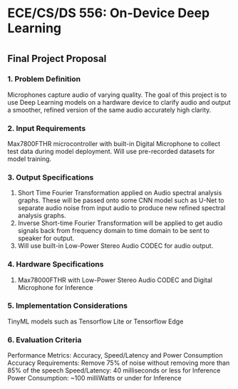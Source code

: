# ECE/CS/DS 556: On-Device Deep Learning


#


## Final Project Proposal

### 1. Problem Definition
Microphones capture audio of varying quality. The goal of this project is to use Deep Learning models on a hardware device to clarify audio and output a smoother, refined version of the same audio accurately high clarity. 

### 2. Input Requirements
Max7800FTHR microcontroller with built-in Digital Microphone to collect test data during model deployment. 
Will use pre-recorded datasets for model training. 

### 3. Output Specifications
1. Short Time Fourier Transformation applied on Audio spectral analysis graphs. These will be passed onto some CNN model such as U-Net to separate audio noise from input audio to produce new refined spectral analysis graphs.
2. Inverse Short-time Fourier Transformation will be applied to get audio signals back from frequency domain to time domain to be sent to speaker for output.
3. Will use built-in Low-Power Stereo Audio CODEC for audio output. 

### 4. Hardware Specifications
1. Max78000FTHR with Low-Power Stereo Audio CODEC and Digital Microphone for Inference

### 5. Implementation Considerations
TinyML models such as Tensorflow Lite or Tensorflow Edge

### 6. Evaluation Criteria
Performance Metrics: Accuracy, Speed/Latency and Power Consumption
Accuracy Requirements: Remove 75% of noise without removing more than 85% of the speech 
Speed/Latency: 40 milliseconds or less for Inference
Power Consumption: ~100 milliWatts or under for Inference

